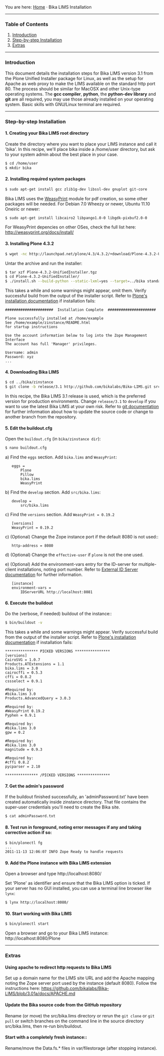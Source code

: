 You are here: [Home](https://github.com/bikalabs/Bika-LIMS/wiki) · Bika LIMS Installation
***
### Table of Contents
1. [Introduction](#introduction)
2. [Step-by-step Installation](#step-by-step-installation)
3. [Extras](#extras)

***

### Introduction
This document details the installation steps for Bika LIMS version 3.1 from the Plone Unified Installer package for Linux, as well as the setup for Apache as web proxy to make the LIMS available on the standard http port 80. The process should be similar for MacOSX and other Unix-type operating systems. The **gcc compiler**, **python**, the **python-dev library** and **git** are all required,  you may use those already installed on your operating system. Basic skills with GNU/Linux terminal are required.

***
### Step-by-step Installation

#### 1. Creating your Bika LIMS root directory
Create the directory where you want to place your LIMS instance and call it 'bika'. In this recipe, we'll place bika inside a /home/user directory, but ask to your system admin about the best place in your case.
```bash
$ cd /home/user
$ mkdir bika
```
#### 2. Installing required system packages
```bash
$ sudo apt-get install gcc zlib1g-dev libssl-dev gnuplot git-core
```
Bika LIMS uses the [WeasyPrint](http://weasyprint.org) module for pdf creation, so some other packages will be needed. For Debian 7.0 Wheezy or newer, Ubuntu 11.10 Oneiric or newer:

```bash
$ sudo apt-get install libcairo2 libpango1.0-0 libgdk-pixbuf2.0-0
```

For WeasyPrint depencies on other OSes, check the full list here: http://weasyprint.org/docs/install/

#### 3. Installing Plone 4.3.2

```bash
$ wget -nc http://launchpad.net/plone/4.3/4.3.2/+download/Plone-4.3.2-UnifiedInstaller.tgz
```

Untar the archive and run the installer:

```bash
$ tar xzf Plone-4.3.2-UnifiedInstaller.tgz
$ cd Plone-4.3.2-UnifiedInstaller/
$ ./install.sh --build-python --static-lxml=yes --target=../bika standalone
```

This takes a while and some warnings might appear, omit them. Verify successful build from the output of the installer script. Refer to [Plone's installation documentation](http://plone.org/documentation/topic/Installation) if installation fails:

    ######################  Installation Complete  ######################

    Plone successfully installed at /home/example
    See /home/example/zinstance/README.html
    for startup instructions

    Use the account information below to log into the Zope Management Interface
    The account has full 'Manager' privileges.

    Username: admin
    Password: xyz
    ...


#### 4. Downloading Bika LIMS

```bash
$ cd ../bika/zinstance
$ git clone -b release/3.1 http://github.com/bikalabs/Bika-LIMS.git src/bika.lims
```

In this recipe, the Bika LIMS 3.1 release is used, which is the preferred version for production environments. Change ```release/3.1``` to ```develop``` if you want to use the latest Bika LIMS at your own risk. Refer to [git documentation](http://git-scm.com/documentation) for further information about how to update the source code or change to another branch from the repository. 

#### 5. Edit the buildout.cfg
Open the ``buildout.cfg`` (in ``bika/zinstance dir``):

```bash
$ nano buildout.cfg
```

  a) Find the ``eggs`` section.  Add ``bika.lims`` and ``WeasyPrint``:

       eggs =
           Plone
           Pillow
           bika.lims
           WeasyPrint

   b) Find the ``develop`` section. Add ``src/bika.lims``:

       develop =
           src/bika.lims
   
   c) Find the ``versions`` section. Add ``WeasyPrint = 0.19.2``

       [versions]
       WeasyPrint = 0.19.2

   c) (Optional) Change the Zope instance port if the default 8080 is not used::

       http-address = 8080

   d) (Optional) Change the ``effective-user`` if ``plone`` is not the one used. 

   e) (Optional) Add the environment-vars entry for the ID-server for multiple-client
       installations, noting port number. Refer to [External ID Server documentation](https://github.com/bikalabs/Bika-LIMS/wiki/External-ID-server) for further information.

       [instance]
       environment-vars =
           IDServerURL http://localhost:8081

#### 6. Execute the buildout
Do the (verbose, if needed) buildout of the instance::

```bash
$ bin/buildout -v
```

This takes a while and some warnings might appear. Verify successful build from the output of the installer script. Refer to [Plone's installation documentation](http://plone.org/documentation/topic/Installation) if installation fails:
```
*************** PICKED VERSIONS ****************
[versions]
CairoSVG = 1.0.7
Products.ATExtensions = 1.1
bika.lims = 3.0
cairocffi = 0.5.3
cffi = 0.8.2
cssselect = 0.9.1

#Required by:
#bika.lims 3.0
Products.AdvancedQuery = 3.0.3

#Required by:
#WeasyPrint 0.19.2
Pyphen = 0.9.1

#Required by:
#bika.lims 3.0
gpw = 0.2

#Required by:
#bika.lims 3.0
magnitude = 0.9.3

#Required by:
#cffi 0.8.2
pycparser = 2.10

*************** /PICKED VERSIONS ***************
```

#### 7. Get the admin's password
If the buildout finished successfully, an 'adminPassword.txt' have been created automatically inside zinstance directory. That file contains the super-user credentials you'll need to create the Bika site.
```bash
$ cat adminPassword.txt
```

#### 8. Test run in foreground, noting error messages if any and taking corrective action if so:
```bash
$ bin/plonectl fg
...
2011-11-13 12:06:07 INFO Zope Ready to handle requests
```

#### 9. Add the Plone instance with Bika LIMS extension
Open a browser and type http://localhost:8080/

Set 'Plone' as identifier and ensure that the Bika LIMS option is ticked.
If your server has no GUI installed, you can use a terminal line browser like ``lynx``:
```bash
$ lynx http://localhost:8080/
```

#### 10. Start working with Bika LIMS
```bash
$ bin/plonectl start
```
Open a browser and go to your Bika LIMS instance: http://localhost:8080/Plone

***
### Extras
#### Using apache to redirect http requests to Bika LIMS
Set up a domain name for the LIMS site URL and add the Apache mapping noting the Zope server port used by the instance (default 8080).
Follow the instructions here: https://github.com/bikalabs/Bika-LIMS/blob/3.01a/docs/APACHE.md

#### Update the Bika source code from the GitHub repository
Rename (or move) the src/bika.lims directory or rerun the ``git clone`` or ``git pull`` or switch branches on the command line in the source directory src/bika.lims, then re-run bin/buildout.

#### Start with a completely fresh instance::
Rename/move the Data.fs.* files in var/filestorage (after stopping instance). 